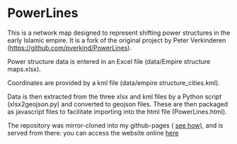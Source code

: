 # PowerLines

This is a network map designed to represent shifting power structures in the early Islamic empire. It is a fork of the original project by Peter Verkinderen (https://github.com/pverkind/PowerLines).

Power structure data is entered in an Excel file (data/Empire structure maps.xlsx).

Coordinates are provided by a kml file (data/empire structure_cities.kml).

Data is then extracted from the three xlsx and kml files by a Python script (xlsx2geojson.py) and converted to geojson files. These are then packaged as javascript files to facilitate importing into the html file (PowerLines.html).

The repository was mirror-cloned into my github-pages (
[see how](https://help.github.com/en/articles/duplicating-a-repository#mirroring-a-repository-in-another-location)), and is served from there: you can access the website online
[here](https://pverkind.github.io/PowerLines.html)
